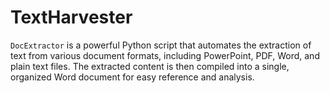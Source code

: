 # TextHarvester
`DocExtractor` is a powerful Python script that automates the extraction of text from various document formats, including PowerPoint, PDF, Word, and plain text files. The extracted content is then compiled into a single, organized Word document for easy reference and analysis.

